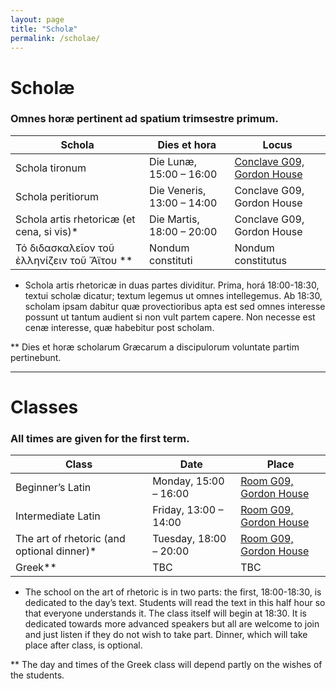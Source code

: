 ```yaml
---
layout: page
title: "Scholæ"
permalink: /scholae/
---
```


# Scholæ

### Omnes horæ pertinent ad spatium trimsestre primum.

| Schola        | Dies et hora  | Locus |
| ---------------- |-----------------------| -------------|
| Schola tironum | Die Lunæ, 15:00 – 16:00 | [Conclave G09, Gordon House](http://www.ucl.ac.uk/maps/gordon-house) |
| Schola peritiorum | Die Veneris, 13:00 – 14:00 | Conclave G09, Gordon House |
| Schola artis rhetoricæ (et cena, si vis)* | Die Martis, 18:00 – 20:00 | Conclave G09, Gordon House |
| Τό διδασκαλεῖον τοῦ ἑλληνίζειν τοῦ Ἄϊτου ** | Nondum constituti | Nondum constitutus |

* Schola artis rhetoricæ in duas partes dividitur. Prima, horá 18:00-18:30, textui scholæ dicatur; textum legemus ut omnes intellegemus. Ab 18:30, scholam ipsam dabitur quæ provectioribus apta est sed omnes interesse possunt ut tantum audient si non vult partem capere. Non necesse est cenæ interesse, quæ habebitur post scholam.

** Dies et horæ scholarum Græcarum a discipulorum voluntate partim pertinebunt.

***

# Classes

### All times are given for the first term.

| Class        | Date  | Place |
| ---------------- |-----------------------| -------------|
| Beginner’s Latin | Monday, 15:00 – 16:00 | [Room G09, Gordon House](http://www.ucl.ac.uk/maps/gordon-house) |
| Intermediate Latin | Friday, 13:00 – 14:00 | [Room G09, Gordon House](http://www.ucl.ac.uk/maps/gordon-house) |
| The art of rhetoric (and optional dinner)* | Tuesday, 18:00 – 20:00 | [Room G09, Gordon House](http://www.ucl.ac.uk/maps/gordon-house) |
| Greek** | TBC | TBC |

* The school on the art of rhetoric is in two parts: the first, 18:00-18:30, is dedicated to the day’s text. Students will read the text in this half hour so that everyone understands it. The class itself will begin at 18:30. It is dedicated towards more advanced speakers but all are welcome to join and just listen if they do not wish to take part. Dinner, which will take place after class, is optional.

** The day and times of the Greek class will depend partly on the wishes of the students.
